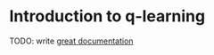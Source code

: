 # Introduction to q-learning

TODO: write [great documentation](http://jacobian.org/writing/what-to-write/)
